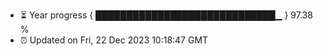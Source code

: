 - ⏳ Year progress { █████████████████████████████▁ } 97.38 %
- ⏰ Updated on Fri, 22 Dec 2023 10:18:47 GMT

